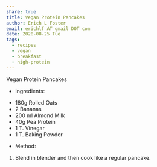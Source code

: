 ```yaml
---
share: true
title: Vegan Protein Pancakes
author: Erich L Foster
email: erichlf AT gmail DOT com
date: 2020-08-25 Tue
tags:
  - recipes
  - vegan
  - breakfast
  - high-protein
---
```

Vegan Protein Pancakes
* Ingredients:
- 180g Rolled Oats
- 2 Bananas
- 200 ml Almond Milk
- 40g Pea Protein
- 1 T. Vinegar
- 1 T. Baking Powder

* Method:
1. Blend in blender and then cook like a regular pancake.
